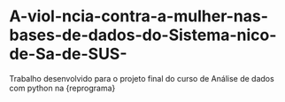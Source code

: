 # A-viol-ncia-contra-a-mulher-nas-bases-de-dados-do-Sistema-nico-de-Sa-de-SUS-
Trabalho desenvolvido para o projeto final do curso de Análise de dados com python na {reprograma}
